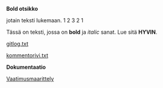 
**Bold otsikko**

jotain teksti lukemaan. 1 2 3 2 1

Tässä on teksti, jossa on **bold** ja *italic* sanat. Lue sitä **HYVIN**.

[gitlog.txt]( https://github.com/olegTervo/otm-harjoitustyo/blob/master/laskarit/viikko1/gitlog.txt )

[kommentorivi.txt]( https://github.com/olegTervo/otm-harjoitustyo/blob/master/laskarit/viikko1/kommentorivi.txt )


**Dokumentaatio**

[Vaatimusmaarittely]( otm-harjoitustyo/dokumentaatio/vaatimusmaarittely.md )

